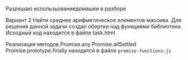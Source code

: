 Разрешаю использьованиедомашки в разборе

Вариант 2
Найти среднее арифметическое элементов массива.
Для решения данной задачи создал обертки над
функциями библиотеки.
Исходный код находится в файле task.html

Реализация методов 
Promise.any
Promise.allSettled
Promise.prototype.finally
находится в файле `promise-functions.js`